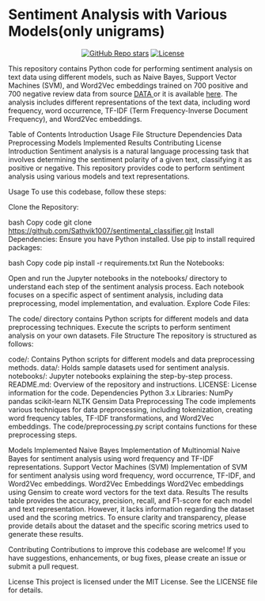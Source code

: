 # Sentiment Analysis with Various Models(only unigrams)

<div align="center">
  <a href="https://github.com/Sathvik1007/sentimental_classifier/stargazers"><img alt="GitHub Repo stars" src="https://img.shields.io/github/stars/Sathvik1007"></a>
  <a href="[https://github.com/mfts/papermark/blob/main/LICENSE](https://github.com/Sathvik1007/sentimental_classifier/blob/main/LICENSE)"><img alt="License" src="https://img.shields.io/badge/license-MIT-purple"></a>
</div>

This repository contains Python code for performing sentiment analysis on text data using different models, such as Naive Bayes, Support Vector Machines (SVM), and Word2Vec embeddings trained on 700 positive and 700 negative review data from source <a href = https://www.cs.cornell.edu/people/pabo/-movie-review-data/>DATA </a> or it is available <a href = https://github.com/Sathvik1007/sentimental_classifier/blob/main/review_polarity.tar.gz>here</a>. The analysis includes different representations of the text data, including word frequency, word occurrence, TF-IDF (Term Frequency-Inverse Document Frequency), and Word2Vec embeddings.

Table of Contents
Introduction
Usage
File Structure
Dependencies
Data Preprocessing
Models Implemented
Results
Contributing
License
Introduction
Sentiment analysis is a natural language processing task that involves determining the sentiment polarity of a given text, classifying it as positive or negative. This repository provides code to perform sentiment analysis using various models and text representations.

Usage
To use this codebase, follow these steps:

Clone the Repository:

bash
Copy code
git clone https://github.com/Sathvik1007/sentimental_classifier.git
Install Dependencies:
Ensure you have Python installed. Use pip to install required packages:

bash
Copy code
pip install -r requirements.txt
Run the Notebooks:

Open and run the Jupyter notebooks in the notebooks/ directory to understand each step of the sentiment analysis process.
Each notebook focuses on a specific aspect of sentiment analysis, including data preprocessing, model implementation, and evaluation.
Explore Code Files:

The code/ directory contains Python scripts for different models and data preprocessing techniques.
Execute the scripts to perform sentiment analysis on your own datasets.
File Structure
The repository is structured as follows:

code/: Contains Python scripts for different models and data preprocessing methods.
data/: Holds sample datasets used for sentiment analysis.
notebooks/: Jupyter notebooks explaining the step-by-step process.
README.md: Overview of the repository and instructions.
LICENSE: License information for the code.
Dependencies
Python 3.x
Libraries:
NumPy
pandas
scikit-learn
NLTK
Gensim
Data Preprocessing
The code implements various techniques for data preprocessing, including tokenization, creating word frequency tables, TF-IDF transformations, and Word2Vec embeddings. The code/preprocessing.py script contains functions for these preprocessing steps.

Models Implemented
Naive Bayes
Implementation of Multinomial Naive Bayes for sentiment analysis using word frequency and TF-IDF representations.
Support Vector Machines (SVM)
Implementation of SVM for sentiment analysis using word frequency, word occurrence, TF-IDF, and Word2Vec embeddings.
Word2Vec Embeddings
Word2Vec embeddings using Gensim to create word vectors for the text data.
Results
The results table provides the accuracy, precision, recall, and F1-score for each model and text representation. However, it lacks information regarding the dataset used and the scoring metrics. To ensure clarity and transparency, please provide details about the dataset and the specific scoring metrics used to generate these results.

Contributing
Contributions to improve this codebase are welcome! If you have suggestions, enhancements, or bug fixes, please create an issue or submit a pull request.

License
This project is licensed under the MIT License. See the LICENSE file for details.
